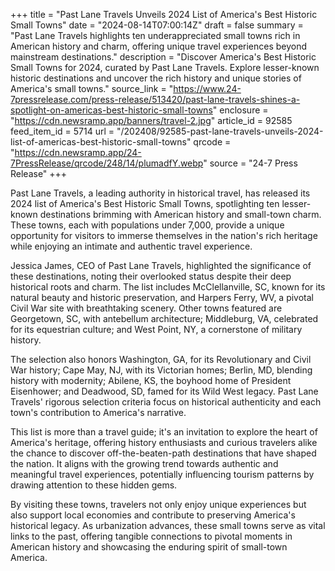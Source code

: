 +++
title = "Past Lane Travels Unveils 2024 List of America's Best Historic Small Towns"
date = "2024-08-14T07:00:14Z"
draft = false
summary = "Past Lane Travels highlights ten underappreciated small towns rich in American history and charm, offering unique travel experiences beyond mainstream destinations."
description = "Discover America's Best Historic Small Towns for 2024, curated by Past Lane Travels. Explore lesser-known historic destinations and uncover the rich history and unique stories of America's small towns."
source_link = "https://www.24-7pressrelease.com/press-release/513420/past-lane-travels-shines-a-spotlight-on-americas-best-historic-small-towns"
enclosure = "https://cdn.newsramp.app/banners/travel-2.jpg"
article_id = 92585
feed_item_id = 5714
url = "/202408/92585-past-lane-travels-unveils-2024-list-of-americas-best-historic-small-towns"
qrcode = "https://cdn.newsramp.app/24-7PressRelease/qrcode/248/14/plumadfY.webp"
source = "24-7 Press Release"
+++

<p>Past Lane Travels, a leading authority in historical travel, has released its 2024 list of America's Best Historic Small Towns, spotlighting ten lesser-known destinations brimming with American history and small-town charm. These towns, each with populations under 7,000, provide a unique opportunity for visitors to immerse themselves in the nation's rich heritage while enjoying an intimate and authentic travel experience.</p><p>Jessica James, CEO of Past Lane Travels, highlighted the significance of these destinations, noting their overlooked status despite their deep historical roots and charm. The list includes McClellanville, SC, known for its natural beauty and historic preservation, and Harpers Ferry, WV, a pivotal Civil War site with breathtaking scenery. Other towns featured are Georgetown, SC, with antebellum architecture; Middleburg, VA, celebrated for its equestrian culture; and West Point, NY, a cornerstone of military history.</p><p>The selection also honors Washington, GA, for its Revolutionary and Civil War history; Cape May, NJ, with its Victorian homes; Berlin, MD, blending history with modernity; Abilene, KS, the boyhood home of President Eisenhower; and Deadwood, SD, famed for its Wild West legacy. Past Lane Travels' rigorous selection criteria focus on historical authenticity and each town's contribution to America's narrative.</p><p>This list is more than a travel guide; it's an invitation to explore the heart of America's heritage, offering history enthusiasts and curious travelers alike the chance to discover off-the-beaten-path destinations that have shaped the nation. It aligns with the growing trend towards authentic and meaningful travel experiences, potentially influencing tourism patterns by drawing attention to these hidden gems.</p><p>By visiting these towns, travelers not only enjoy unique experiences but also support local economies and contribute to preserving America's historical legacy. As urbanization advances, these small towns serve as vital links to the past, offering tangible connections to pivotal moments in American history and showcasing the enduring spirit of small-town America.</p>